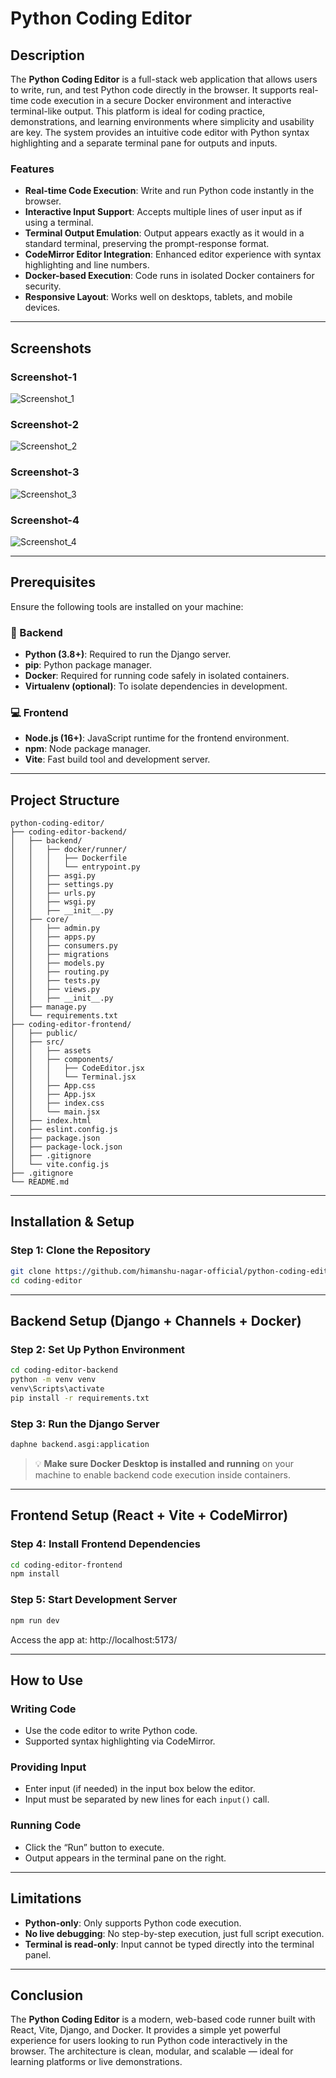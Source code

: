 # Python Coding Editor

## Description

The **Python Coding Editor** is a full-stack web application that allows users to write, run, and test Python code directly in the browser. It supports real-time code execution in a secure Docker environment and interactive terminal-like output. This platform is ideal for coding practice, demonstrations, and learning environments where simplicity and usability are key. The system provides an intuitive code editor with Python syntax highlighting and a separate terminal pane for outputs and inputs.

### Features

* **Real-time Code Execution**: Write and run Python code instantly in the browser.
* **Interactive Input Support**: Accepts multiple lines of user input as if using a terminal.
* **Terminal Output Emulation**: Output appears exactly as it would in a standard terminal, preserving the prompt-response format.
* **CodeMirror Editor Integration**: Enhanced editor experience with syntax highlighting and line numbers.
* **Docker-based Execution**: Code runs in isolated Docker containers for security.
* **Responsive Layout**: Works well on desktops, tablets, and mobile devices.

---

## Screenshots

### Screenshot-1
![Screenshot_1](screenshots/Screenshot_1.png)

### Screenshot-2
![Screenshot_2](screenshots/Screenshot_2.png)

### Screenshot-3
![Screenshot_3](screenshots/Screenshot_3.png)

### Screenshot-4
![Screenshot_4](screenshots/Screenshot_4.png)

---

## Prerequisites

Ensure the following tools are installed on your machine:

### 🔧 Backend

* **Python (3.8+)**: Required to run the Django server.
* **pip**: Python package manager.
* **Docker**: Required for running code safely in isolated containers.
* **Virtualenv (optional)**: To isolate dependencies in development.

### 💻 Frontend

* **Node.js (16+)**: JavaScript runtime for the frontend environment.
* **npm**: Node package manager.
* **Vite**: Fast build tool and development server.

---

## Project Structure

```
python-coding-editor/
├── coding-editor-backend/
│   ├── backend/
│   │   ├── docker/runner/
│   │   │   ├── Dockerfile
│   │   │   └── entrypoint.py
│   │   ├── asgi.py
│   │   ├── settings.py
│   │   ├── urls.py
│   │   ├── wsgi.py
│   │   ├── __init__.py
│   ├── core/
│   │   ├── admin.py
│   │   ├── apps.py
│   │   ├── consumers.py
│   │   ├── migrations
│   │   ├── models.py
│   │   ├── routing.py
│   │   ├── tests.py
│   │   ├── views.py
│   │   ├── __init__.py
│   ├── manage.py
│   └── requirements.txt
├── coding-editor-frontend/
│   ├── public/
│   ├── src/
│   │   ├── assets
│   │   ├── components/
│   │   │   ├── CodeEditor.jsx
│   │   │   └── Terminal.jsx
│   │   ├── App.css
│   │   ├── App.jsx
│   │   ├── index.css
│   │   └── main.jsx
│   ├── index.html
│   ├── eslint.config.js
│   ├── package.json
│   ├── package-lock.json
│   ├── .gitignore
│   └── vite.config.js
├── .gitignore
└── README.md
```

---

## Installation & Setup

### Step 1: Clone the Repository

```bash
git clone https://github.com/himanshu-nagar-official/python-coding-editor
cd coding-editor
```

---

## Backend Setup (Django + Channels + Docker)

### Step 2: Set Up Python Environment

```bash
cd coding-editor-backend
python -m venv venv
venv\Scripts\activate
pip install -r requirements.txt
```

### Step 3: Run the Django Server

```bash
daphne backend.asgi:application
```

> 💡 **Make sure Docker Desktop is installed and running** on your machine to enable backend code execution inside containers.
---

## Frontend Setup (React + Vite + CodeMirror)

### Step 4: Install Frontend Dependencies

```bash
cd coding-editor-frontend
npm install
```

### Step 5: Start Development Server

```bash
npm run dev
```

Access the app at: http://localhost:5173/

---

## How to Use

### Writing Code

* Use the code editor to write Python code.
* Supported syntax highlighting via CodeMirror.

### Providing Input

* Enter input (if needed) in the input box below the editor.
* Input must be separated by new lines for each `input()` call.

### Running Code

* Click the “Run” button to execute.
* Output appears in the terminal pane on the right.

---

## Limitations

* **Python-only**: Only supports Python code execution.
* **No live debugging**: No step-by-step execution, just full script execution.
* **Terminal is read-only**: Input cannot be typed directly into the terminal panel.

---

## Conclusion

The **Python Coding Editor** is a modern, web-based code runner built with React, Vite, Django, and Docker. It provides a simple yet powerful experience for users looking to run Python code interactively in the browser. The architecture is clean, modular, and scalable — ideal for learning platforms or live demonstrations.
